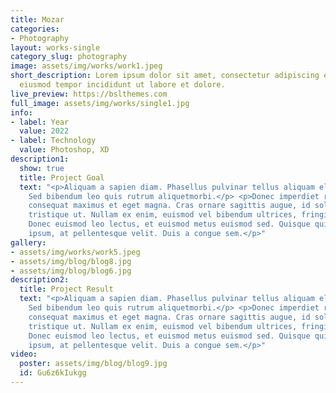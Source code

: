 ```yaml
---
title: Mozar
categories:
- Photography
layout: works-single
category_slug: photography
image: assets/img/works/work1.jpeg
short_description: Lorem ipsum dolor sit amet, consectetur adipiscing elit, sed do
  eiusmod tempor incididunt ut labore et dolore.
live_preview: https://bslthemes.com
full_image: assets/img/works/single1.jpg
info:
- label: Year
  value: 2022
- label: Technology
  value: Photoshop, XD
description1:
  show: true
  title: Project Goal
  text: "<p>Aliquam a sapien diam. Phasellus pulvinar tellus aliquam eleifend consectetur.
    Sed bibendum leo quis rutrum aliquetmorbi.</p> <p>Donec imperdiet risus at tortor
    consequat maximus et eget magna. Cras ornare sagittis augue, id sollicitudin justo
    tristique ut. Nullam ex enim, euismod vel bibendum ultrices, fringilla vel eros.
    Donec euismod leo lectus, et euismod metus euismod sed. Quisque quis suscipit
    ipsum, at pellentesque velit. Duis a congue sem.</p>"
gallery:
- assets/img/works/work5.jpeg
- assets/img/blog/blog8.jpg
- assets/img/blog/blog6.jpg
description2:
  title: Project Result
  text: "<p>Aliquam a sapien diam. Phasellus pulvinar tellus aliquam eleifend consectetur.
    Sed bibendum leo quis rutrum aliquetmorbi.</p> <p>Donec imperdiet risus at tortor
    consequat maximus et eget magna. Cras ornare sagittis augue, id sollicitudin justo
    tristique ut. Nullam ex enim, euismod vel bibendum ultrices, fringilla vel eros.
    Donec euismod leo lectus, et euismod metus euismod sed. Quisque quis suscipit
    ipsum, at pellentesque velit. Duis a congue sem.</p>"
video:
  poster: assets/img/blog/blog9.jpg
  id: Gu6z6kIukgg
---
```


